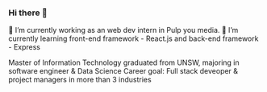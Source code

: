 ### Hi there 👋

🔭 I’m currently working as an web dev intern in Pulp you media.
🌱 I’m currently learning front-end framework - React.js and back-end framework - Express

Master of Information Technology graduated from UNSW, majoring in software engineer & Data Science
Career goal: Full stack deveoper & project managers in more than 3 industries
